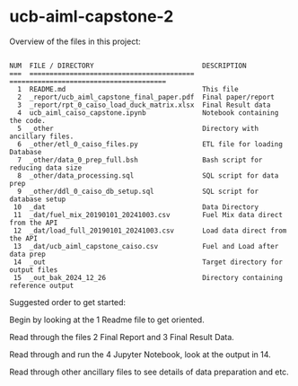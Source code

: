 # ucb-aiml-capstone-2



Overview of the files in this project: 
```

NUM  FILE / DIRECTORY                           DESCRIPTION
===  =========================================  =======================================
  1  README.md                                  This file
  2  _report/ucb_aiml_capstone_final_paper.pdf  Final paper/report
  3  _report/rpt_0_caiso_load_duck_matrix.xlsx  Final Result data 
  4  ucb_aiml_caiso_capstone.ipynb              Notebook containing the code.
  5  _other                                     Directory with ancillary files. 
  6  _other/etl_0_caiso_files.py                ETL file for loading Database
  7  _other/data_0_prep_full.bsh                Bash script for reducing data size
  8  _other/data_processing.sql                 SQL script for data prep
  9  _other/ddl_0_caiso_db_setup.sql            SQL script for database setup
 10  _dat                                       Data Directory
 11  _dat/fuel_mix_20190101_20241003.csv        Fuel Mix data direct from the API
 12  _dat/load_full_20190101_20241003.csv       Load data direct from the API
 13  _dat/ucb_aiml_capstone_caiso.csv           Fuel and Load after data prep
 14  _out                                       Target directory for output files
 15  _out_bak_2024_12_26                        Directory containing reference output

```

Suggested order to get started: 

Begin by looking at the 1 Readme file to get oriented. 

Read through the files 2 Final Report and 3 Final Result Data.

Read through and run the 4 Jupyter Notebook, look at the output in 14.

Read through other ancillary files to see details of data preparation and etc.









